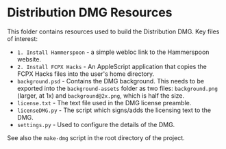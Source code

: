 # Distribution DMG Resources

This folder contains resources used to build the Distribution DMG. Key files of interest:

* `1. Install Hammerspoon` - a simple webloc link to the Hammerspoon website.
* `2. Install FCPX Hacks` - An AppleScript application that copies the FCPX Hacks files into the user's home directory.
* `background.psd` - Contains the DMG background. This needs to be exported into the `background-assets` folder as two files: `background.png` (larger, at 1x) and `background@2x.png`, which is half the size.
* `license.txt` - The text file used in the DMG license preamble.
* `licenseDMG.py` - The script which signs/adds the licensing text to the DMG.
* `settings.py` - Used to configure the details of the DMG.

See also the `make-dmg` script in the root directory of the project.